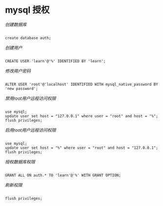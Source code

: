 # mysql 授权

_创建数据库_

```text

create database auth;
```

_创建用户_

```text

CREATE USER 'learn'@'%' IDENTIFIED BY 'learn';
```

_修改用户密码_

```text

ALTER USER 'root'@'localhost' IDENTIFIED WITH mysql_native_password BY 'new password';
```

_禁用root用户远程访问权限_

```text

use mysql;
update user set host = "127.0.0.1" where user = "root" and host = "%";
flush privileges;
```

_启用root用户远程访问权限_

```text

use mysql;
update user set host = "%" where user = "root" and host = "127.0.0.1";
flush privileges;
```

_授权数据库权限_

```text

GRANT ALL ON auth.* TO 'learn'@'%' WITH GRANT OPTION;
```

_刷新权限_

```text

flush privileges;
```


